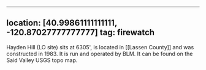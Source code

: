 
---
location: [40.99861111111111, -120.87027777777777]
tag: firewatch
---

Hayden Hill (LO site) sits at 6305', is located in [[Lassen County]] and was constructed in 1983. It is run and operated by BLM. It can be found on the Said Valley USGS topo map.
